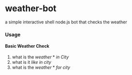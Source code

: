 # weather-bot
a simple interactive shell node.js bot that checks the weather


### Usage

#### Basic Weather Check
1. what is the _weather_ * _in_ _City_
2. what is it _like in_ _city_
3. what is the _weather_ * _for_ _city_

